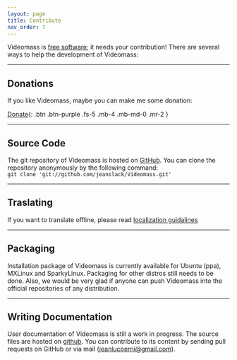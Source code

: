 ```yaml
---
layout: page
title: Contribute
nav_order: 7
---
```


Videomass is [free software](https://en.wikipedia.org/wiki/Free_software); it needs your contribution!
There are several ways to help the development of Videomass:

---

## Donations

If you like Videomass, maybe you can make me some donation:   

[Donate](https://flattr.com/@gianlu){: .btn .btn-purple .fs-5 .mb-4 .mb-md-0 .mr-2 }

---

## Source Code

The git repository of Videomass is hosted on [GitHub](https://github.com/jeanslack/Videomass).
You can clone the repository anonymously by the following command:   
`git clone 'git://github.com/jeanslack/Videomass.git'` 

---  

## Traslating

If you want to translate offline, please read 
[localization guidalines](https://github.com/jeanslack/Videomass/blob/master/docs/localization_guidelines.md)

---

## Packaging

Installation package of Videomass is currently available for Ubuntu (ppa), 
MXLinux and SparkyLinux. Packaging for other distros still needs to be done. 
Also, we would be very glad if anyone can push Videomass into the official 
repositories of any distribution.

---

## Writing Documentation

User documentation of Videomass is still a work in progress. The source files 
are hosted on [github](https://github.com/jeanslack/Videomass/tree/gh-pages/Pages/User-guide-languages). 
You can contribute to its content by sending pull requests on GitHub or via 
mail (jeanlucperni@gmail.com).